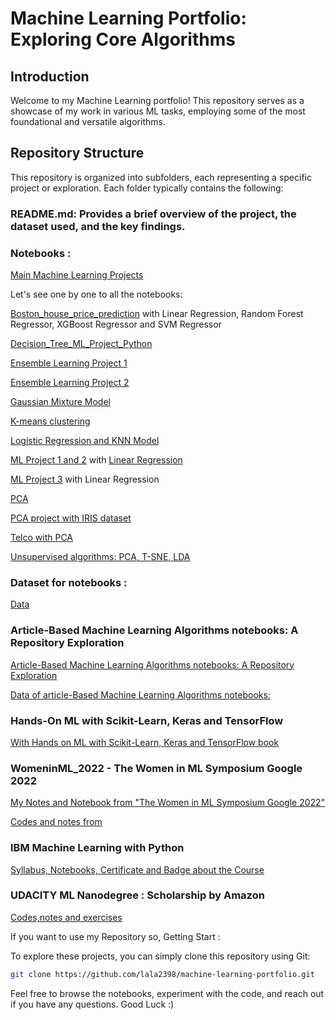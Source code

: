 # Machine Learning Portfolio: Exploring Core Algorithms

## Introduction

Welcome to my Machine Learning portfolio! This repository serves as a showcase of my work in various ML tasks, employing some of the most foundational and versatile algorithms. 

## Repository Structure

This repository is organized into subfolders, each representing a specific project or exploration. Each folder typically contains the following:

### README.md: Provides a brief overview of the project, the dataset used, and the key findings.
### Notebooks : 

[Main Machine Learning Projects](https://github.com/Lala2398/Machine-Learning-Portfolio/tree/main/Machine-Learning-Portfolio/Machine_learning_projects-main)


Let's see one by one to all the notebooks: 

[Boston_house_price_prediction](https://github.com/Lala2398/Machine-Learning-Portfolio/blob/main/Machine-Learning-Portfolio/Machine_learning_projects-main/Boston_house_price_prediction.ipynb) with Linear Regression, Random Forest Regressor, XGBoost Regressor and SVM Regressor 

[Decision_Tree_ML_Project_Python](https://github.com/Lala2398/Machine-Learning-Portfolio/blob/main/Machine-Learning-Portfolio/Machine_learning_projects-main/Decision_Tree_ML_Project_Python.ipynb) 

[Ensemble Learning Project 1](https://github.com/Lala2398/Machine-Learning-Portfolio/blob/main/Machine-Learning-Portfolio/Machine_learning_projects-main/Ensemble_Learning_with_Python_Project_1.ipynb) 

[Ensemble Learning Project 2](https://github.com/Lala2398/Machine-Learning-Portfolio/blob/main/Machine-Learning-Portfolio/Machine_learning_projects-main/Ensemble_Learning_with_Python_Project_2.ipynb) 

[Gaussian Mixture Model](https://github.com/Lala2398/Machine-Learning-Portfolio/blob/main/Machine-Learning-Portfolio/Machine_learning_projects-main/GMM.ipynb)

[K-means clustering](https://github.com/Lala2398/Machine-Learning-Portfolio/blob/main/Machine-Learning-Portfolio/Machine_learning_projects-main/KMeans.ipynb)

[Logistic Regression and KNN Model](https://github.com/Lala2398/Machine-Learning-Portfolio/blob/main/Machine-Learning-Portfolio/Machine_learning_projects-main/Logistic_regression_%26_knn_models.ipynb)

[ML Project 1 and 2](https://github.com/Lala2398/Machine-Learning-Portfolio/blob/main/Machine-Learning-Portfolio/Machine_learning_projects-main/ML_project_1.ipynb) with [Linear Regression](https://github.com/Lala2398/Machine-Learning-Portfolio/blob/main/Machine-Learning-Portfolio/Machine_learning_projects-main/ML_project_2.ipynb)

[ML Project 3](https://github.com/Lala2398/Machine-Learning-Portfolio/blob/main/Machine-Learning-Portfolio/Machine_learning_projects-main/ML_project_3_Linear_regression.ipynb) with Linear Regression

[PCA](https://github.com/Lala2398/Machine-Learning-Portfolio/blob/main/Machine-Learning-Portfolio/Machine_learning_projects-main/PCA.ipynb)

[PCA project with IRIS dataset](https://github.com/Lala2398/Machine-Learning-Portfolio/blob/main/Machine-Learning-Portfolio/Machine_learning_projects-main/PCA_iris.ipynb)

[Telco with PCA](https://github.com/Lala2398/Machine-Learning-Portfolio/blob/main/Machine-Learning-Portfolio/Machine_learning_projects-main/Telco.ipynb)

[Unsupervised algorithms: PCA, T-SNE, LDA](https://github.com/Lala2398/Machine-Learning-Portfolio/blob/main/Machine-Learning-Portfolio/Machine_learning_projects-main/Unsupervised_algorithms_python.ipynb) 

### Dataset for notebooks :

[Data](https://github.com/Lala2398/Machine-Learning-Portfolio/tree/main/Machine-Learning-Portfolio/Machine_learning_projects-main/data)



### Article-Based Machine Learning Algorithms notebooks: A Repository Exploration 

[Article-Based Machine Learning Algorithms notebooks: A Repository Exploration](https://github.com/Lala2398/Machine-Learning-Portfolio/tree/main/Articles_ML)

[Data of article-Based Machine Learning Algorithms notebooks:](https://github.com/Lala2398/Machine-Learning-Portfolio/tree/main/Articles_ML/data)

### Hands-On ML with Scikit-Learn, Keras and TensorFlow

[With Hands on ML with Scikit-Learn, Keras and TensorFlow book](https://github.com/Lala2398/Machine-Learning-Portfolio/tree/main/Hands_onMLwith_SckitLearn_Keras%26TensorFlow)



### WomeninML_2022 - The Women in ML Symposium Google 2022 
[My Notes and Notebook from "The Women in ML Symposium Google 2022"](https://github.com/Lala2398/Machine-Learning-Portfolio/blob/main/WomeninML_2022/WiML_Symposium_2022_Intro_to_ML.ipynb) 

[Codes and notes from](https://eventsonair.withgoogle.com/events/women-in-machine-learning-2022)


### IBM Machine Learning with Python
[Syllabus, Notebooks, Certificate and Badge about the Course](https://github.com/Lala2398/Machine-Learning-Portfolio/tree/main/IBM_MLwithPython) 


### UDACITY ML Nanodegree : Scholarship by Amazon
[Codes,notes and exercises](https://github.com/Lala2398/Machine-Learning-Portfolio/blob/main/Udacity_AWS_ML_Nanodegree/README.md)


If you want to use my Repository so, Getting Start : 

To explore these projects, you can simply clone this repository using Git:
````Bash
git clone https://github.com/lala2398/machine-learning-portfolio.git
````

Feel free to browse the notebooks, experiment with the code, and reach out if you have any questions. Good Luck :) 
